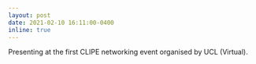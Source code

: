 ```yaml
---
layout: post
date: 2021-02-10 16:11:00-0400
inline: true
---
```


Presenting at the first CLIPE networking event organised by UCL (Virtual).